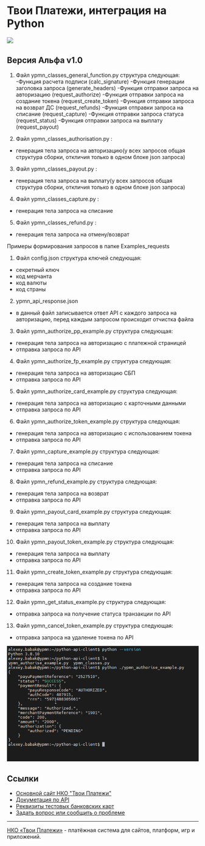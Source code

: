 # Твои Платежи, интеграция на Python
![](https://repository-images.githubusercontent.com/638835276/ff494b04-d65b-4843-8759-e85c689a7e80)

## Версия Альфа v1.0
1) Файл ypmn_classes_general_function.py структура следующая:
-Функция расчета подписи (calc_signature)
-Функция генерации заголовка запроса (generate_headers)
-Функция отправки запроса на авторизацию (request_authorize)
-Функция отправки запроса на создание токена (request_create_token)
-Функция отправки запроса на возврат ДС (request_refunds)
-Функция отправки запроса на списание (request_capture)
-Функция отправки запроса статуса (request_status)
-Функция отправки запроса на выплату (request_payout)


2) Файл ypmn_classes_authorisation.py :
- генерация тела запроса на авторизацию(у всех запросов общая структура сборки, откличия только в одном блоке json запроса)


3) Файл ypmn_classes_payout.py :
- генерация тела запроса на выплату(у всех запросов общая структура сборки, откличия только в одном блоке json запроса)


4) Файл ypmn_classes_capture.py :
- генерация тела запроса на списание


5) Файл ypmn_classes_refund.py :
- генерация тела запроса на отмену/возврат


Примеры формирования запросов в папке Examples_requests

1) Файл config.json структура ключей следующая:
- секретный ключ
- код мерчанта
- код валюты
- код страны

2) ypmn_api_response.json
- в данный файл записывается ответ API с каждого запроса на авторизацию, перед каждым запросом происходит отчистка файла

3) Файл ypmn_authorize_pp_example.py структура следующая:
- генерация тела запроса на авторизацию с платежной страницей
- отправка запроса по API

4) Файл ypmn_authorize_fp_example.py структура следующая:
- генерация тела запроса на авторизацию СБП
- отправка запроса по API

5) Файл ypmn_authorize_card_example.py структура следующая:
- генерация тела запроса на авторизацию с карточными данными
- отправка запроса по API

6) Файл ypmn_authorize_token_example.py структура следующая:
- генерация тела запроса на авторизацию с использованием токена
- отправка запроса по API
 
7) Файл ypmn_capture_example.py структура следующая:
- генерация тела запроса на списание
- отправка запроса по API

8) Файл ypmn_refund_example.py структура следующая:
- генерация тела запроса на возврат
- отправка запроса по API

9) Файл ypmn_payout_card_example.py структура следующая:
- генерация тела запроса на выплату
- отправка запроса по API

10) Файл ypmn_payout_token_example.py структура следующая:
- генерация тела запроса на выплату
- отправка запроса по API

11) Файл ypmn_create_token_example.py структура следующая:
- генерация тела запроса на создание токена
- отправка запроса по API

12) Файл ypmn_get_status_example.py структура следующая:
- отправка запроса на получение статуса транзакции по API 

13) Файл ypmn_cancel_token_example.py структура следующая:
- отправка запроса на удаление токена по API 

![](https://github.com/yourpayments/python-api-client/blob/main/ypmn-python-client.png)

## Ссылки
- [Основной сайт НКО "Твои Платежи"](https://YPMN.ru/)
- [Докуметация по API](https://ypmn.ru/ru/documentation/)
- [Реквизиты тестовых банковских карт](https://dev.payu.ru/ru/documents/rest-api/testing/#menu-2)
- [Задать вопрос или сообщить о проблеме](https://github.com/yourpayments/php-api-client/issues/new)

-------------
[НКО «Твои Платежи»](https://YPMN.ru/ "Платёжная система для сайтов, платформ и приложений") - платёжная система для сайтов, платформ, игр и приложений.
